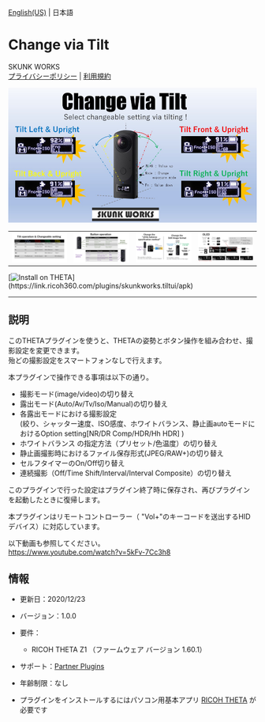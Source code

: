 [English(US)](README.md) | 日本語

# Change via Tilt
SKUNK WORKS  
[プライバシーポリシー](../../README.ja.md#%E3%83%97%E3%83%A9%E3%82%A4%E3%83%90%E3%82%B7%E3%83%BC%E3%83%9D%E3%83%AA%E3%82%B7%E3%83%BC) | [利用規約](../../README.ja.md#%E5%88%A9%E7%94%A8%E8%A6%8F%E7%B4%84)

<div align="center">
 <img src="1.png">
 <table>
  <tr>
   <td><img src="2.png"></td>
   <td><img src="3.png"></td>
   <td><img src="4.png"></td>
   <td><img src="5.png"></td>
  </tr>
 </table>
</div>

[![Install on THETA](https://assets.ricoh360.com/image/upload/v1/front/theta/install-button.svg?)](https://link.ricoh360.com/plugins/skunkworks.tiltui/apk)

***

## 説明
このTHETAプラグインを使うと、THETAの姿勢とボタン操作を組み合わせ、撮影設定を変更できます。  
殆どの撮影設定をスマートフォンなしで行えます。  
  
本プラグインで操作できる事項は以下の通り。  
  
- 撮影モード(image/video)の切り替え
- 露出モード(Auto/Av/Tv/Iso/Manual)の切り替え
- 各露出モードにおける撮影設定  
(絞り、シャッター速度、ISO感度、ホワイトバランス、静止画autoモードにおけるOption setting[NR/DR Comp/HDR/Hh HDR] )
- ホワイトバランス の指定方法（プリセット/色温度）の切り替え
- 静止画撮影時におけるファイル保存形式(JPEG/RAW+)の切り替え
- セルフタイマーのOn/Off切り替え
- 連続撮影（Off/Time Shift/Interval/Interval Composite）の切り替え
  
このプラグインで行った設定はプラグイン終了時に保存され、再びプラグインを起動したときに復帰します。  
  
本プラグインはリモートコントローラー（ "Vol+"のキーコードを送出するHIDデバイス）に対応しています。  
  
以下動画も参照してください。  
https://www.youtube.com/watch?v=5kFv-7Cc3h8  
  

## 情報
  * 更新日：2020/12/23
  * バージョン：1.0.0
  * 要件：
    * RICOH THETA Z1 （ファームウェア バージョン 1.60.1）
  * サポート：[Partner Plugins](https://github.com/theta-skunkworks/theta-plugin-tilt-ui/blob/main/README.md)
  * 年齢制限：なし

* プラグインをインストールするにはパソコン用基本アプリ [RICOH THETA](https://theta360.com/ja/about/application/pc.html#app-detail-01) が必要です
